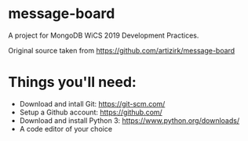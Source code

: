 # message-board
A project for MongoDB WiCS 2019 Development Practices.

Original source taken from https://github.com/artizirk/message-board

# Things you'll need:
 - Download and intall Git: https://git-scm.com/
 - Setup a Github account: https://github.com/
 - Download and install Python 3: https://www.python.org/downloads/
 - A code editor of your choice
